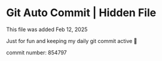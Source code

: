 # Git Auto Commit | Hidden File

This file was added Feb 12, 2025

Just for fun and keeping my daily git commit active 🤪

commit number: 854797
